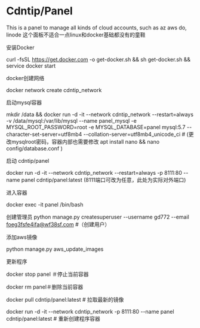 # Cdntip/Panel

This is a panel to manage all kinds of cloud accounts, such as az aws do, linode 这个面板不适合一点linux和docker基础都没有的童鞋

安装Docker

curl -fsSL https://get.docker.com -o get-docker.sh && sh get-docker.sh && service docker start

docker创建网络

docker network create cdntip_network

启动mysql容器

mkdir /data && docker run -d -it --network cdntip_network --restart=always -v /data/mysql:/var/lib/mysql --name panel_mysql -e MYSQL_ROOT_PASSWORD=root -e MYSQL_DATABASE=panel mysql:5.7 --character-set-server=utf8mb4 --collation-server=utf8mb4_unicode_ci # (更改mysqlroot密码，容器内部也需要修改 apt install nano && nano config/database.conf )

启动 cdntip/panel

docker run -d -it --network cdntip_network --restart=always -p 8111:80 --name panel cdntip/panel:latest (8111端口可改为任意，此处为实际对外端口)

进入容器

docker exec -it panel /bin/bash

创建管理员 python manage.py createsuperuser --username gd772 --email foeg3fsfe4ifa@wf38sf.com #（创建用户）

添加aws镜像

python manage.py aws_update_images

更新程序

docker stop panel ＃停止当前容器

docker rm panel＃删除当前容器

docker pull cdntip/panel:latest # 拉取最新的镜像

docker run -d -it --network cdntip_network -p 8111:80 --name panel cdntip/panel:latest # 重新创建程序容器
